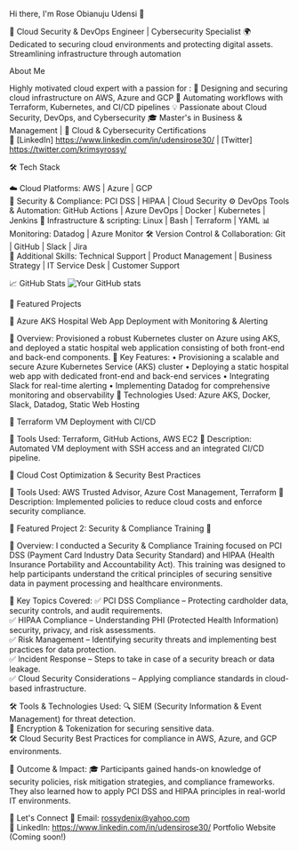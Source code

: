  Hi there, I'm Rose Obianuju Udensi 👋

 
 🚀 Cloud Security & DevOps Engineer | Cybersecurity Specialist 🌍 Dedicated to securing cloud environments and protecting digital assets. Streamlining infrastructure through automation

 About Me 

 
 Highly motivated cloud expert with a passion for :
🔹 Designing and securing cloud infrastructure on AWS, Azure and GCP
🔹 Automating workflows with Terraform, Kubernetes, and CI/CD pipelines
💡 Passionate about Cloud Security, DevOps, and Cybersecurity
🎓 Master's in Business & Management | 📜 Cloud & Cybersecurity Certifications  
🔗 [LinkedIn] https://www.linkedin.com/in/udensirose30/ | [Twitter] https://twitter.com/krimsyrossy/  

 🛠 Tech Stack

 
 ☁️ Cloud Platforms: AWS | Azure | GCP  
 🔐 Security & Compliance: PCI DSS | HIPAA | Cloud Security 
 ⚙️ DevOps Tools & Automation: GitHub Actions | Azure DevOps | Docker | Kubernetes | Jenkins
 💾 Infrastructure & scripting: Linux | Bash | Terraform | YAML
 📊 Monitoring: Datadog | Azure Monitor
 🛠 Version Control & Collaboration: Git | GitHub | Slack | Jira  
 🎨 Additional Skills: Technical Support | Product Management | Business Strategy | IT Service Desk | Customer Support 
 
 📈 GitHub Stats
![Your GitHub stats](https://github-readme-stats.vercel.app/api?username=Techie-Rosie&show_icons=true&theme=radical)
 

📂 Featured Projects


🚀 Azure AKS Hospital Web App Deployment with Monitoring & Alerting

🔹 Overview: Provisioned a robust Kubernetes cluster on Azure using AKS, and deployed a static hospital web application consisting of both front-end and back-end components.
🔹 Key Features:
    • Provisioning a scalable and secure Azure Kubernetes Service (AKS) cluster
    • Deploying a static hospital web app with dedicated front-end and back-end services
    • Integrating Slack for real-time alerting
    • Implementing Datadog for comprehensive monitoring and observability
🔹 Technologies Used: Azure AKS, Docker, Slack, Datadog, Static Web Hosting

📌 Terraform VM Deployment with CI/CD

🔹 Tools Used: Terraform, GitHub Actions, AWS EC2
🔹 Description: Automated VM deployment with SSH access and an integrated CI/CD pipeline.

🔐 Cloud Cost Optimization & Security Best Practices

🔹 Tools Used: AWS Trusted Advisor, Azure Cost Management, Terraform
🔹 Description: Implemented policies to reduce cloud costs and enforce security compliance.


📂 Featured Project 2: Security & Compliance Training 🔐  


📌 Overview: 
I conducted a Security & Compliance Training focused on PCI DSS (Payment Card Industry Data Security Standard) and HIPAA (Health Insurance Portability and Accountability Act). This training was designed to help participants understand the critical principles of securing sensitive data in payment processing and healthcare environments.  

🎯 Key Topics Covered:
✅ PCI DSS Compliance – Protecting cardholder data, security controls, and audit requirements.  
✅ HIPAA Compliance – Understanding PHI (Protected Health Information) security, privacy, and risk assessments.  
✅ Risk Management – Identifying security threats and implementing best practices for data protection.  
✅ Incident Response – Steps to take in case of a security breach or data leakage.  
✅ Cloud Security Considerations – Applying compliance standards in cloud-based infrastructure.  


🛠 Tools & Technologies Used:
🔍 SIEM (Security Information & Event Management) for threat detection.  
🔐 Encryption & Tokenization for securing sensitive data.  
🛠 Cloud Security Best Practices for compliance in AWS, Azure, and GCP environments.  


📜 Outcome & Impact:
🎓 Participants gained hands-on knowledge of security policies, risk mitigation strategies, and compliance frameworks. They also learned how to apply PCI DSS and HIPAA principles in real-world IT environments.  


💬 Let's Connect
📩 Email: rossydenix@yahoo.com  
💼 LinkedIn: https://www.linkedin.com/in/udensirose30/
Portfolio Website (Coming soon!)



